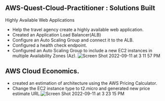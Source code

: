 ## AWS-Quest-Cloud-Practitioner : Solutions Built

Highly Available Web Applications
- Help the travel agency create a highly available web application.
- Created an Application Load Balancer(ALB)
- Configure an Auto Scaling Group and connect it to the ALB.
- Configured a health check endpoint.
- Configured an Auto Scaling Group to include a new EC2 instances in multiple Availability Zones (Az).
![Screen Shot 2022-09-11 at 3 11 57 PM](https://user-images.githubusercontent.com/55474202/189547060-f0c174eb-9fe4-4b40-9aa0-743fd7a6d7f7.png)

## AWS Cloud Economics.
- created an estimation of architecture using the AWS Pricing Calculator.
- Change the EC2 instance type to t2.micro and generated new price estimate URL.![Screen Shot 2022-09-11 at 3 23 15 PM](https://user-images.githubusercontent.com/55474202/189547450-f5018967-5f43-462f-9b49-86c85406ba2f.png)
